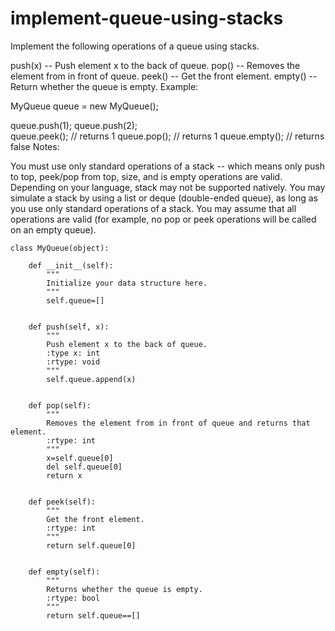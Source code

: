 # implement-queue-using-stacks
Implement the following operations of a queue using stacks.

push(x) -- Push element x to the back of queue.
pop() -- Removes the element from in front of queue.
peek() -- Get the front element.
empty() -- Return whether the queue is empty.
Example:

MyQueue queue = new MyQueue();

queue.push(1);
queue.push(2);  
queue.peek();  // returns 1
queue.pop();   // returns 1
queue.empty(); // returns false
Notes:

You must use only standard operations of a stack -- which means only push to top, peek/pop from top, size, and is empty operations are valid.
Depending on your language, stack may not be supported natively. You may simulate a stack by using a list or deque (double-ended queue), as long as you use only standard operations of a stack.
You may assume that all operations are valid (for example, no pop or peek operations will be called on an empty queue).


```
class MyQueue(object):

    def __init__(self):
        """
        Initialize your data structure here.
        """
        self.queue=[]
        

    def push(self, x):
        """
        Push element x to the back of queue.
        :type x: int
        :rtype: void
        """
        self.queue.append(x)
        

    def pop(self):
        """
        Removes the element from in front of queue and returns that element.
        :rtype: int
        """
        x=self.queue[0]
        del self.queue[0]
        return x
        

    def peek(self):
        """
        Get the front element.
        :rtype: int
        """
        return self.queue[0]
        

    def empty(self):
        """
        Returns whether the queue is empty.
        :rtype: bool
        """
        return self.queue==[]

```